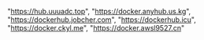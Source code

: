 "https://hub.uuuadc.top", 
"https://docker.anyhub.us.kg", 
"https://dockerhub.jobcher.com", 
"https://dockerhub.icu", 
"https://docker.ckyl.me", 
"https://docker.awsl9527.cn"
